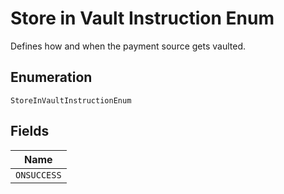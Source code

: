 
# Store in Vault Instruction Enum

Defines how and when the payment source gets vaulted.

## Enumeration

`StoreInVaultInstructionEnum`

## Fields

| Name |
|  --- |
| `ONSUCCESS` |

